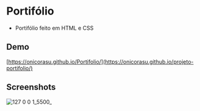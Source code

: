 
# Portifólio
- Portifólio feito em HTML e CSS


## Demo

[https://onicorasu.github.io/Portifolio/](https://onicorasu.github.io/projeto-portifolio/)


## Screenshots

![127 0 0 1_5500_](https://github.com/user-attachments/assets/78c62bc5-b49b-419c-98b0-a0255d845377)

